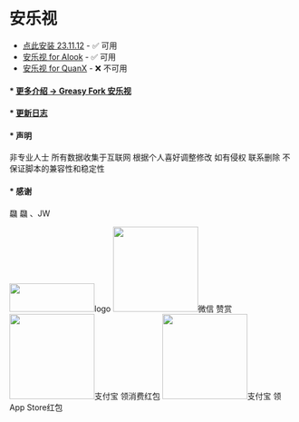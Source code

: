# 安乐视
* [点此安装 23.11.12](https://github.com/shling680/anls/raw/main/anls.user.js) - ✅ 可用
* [安乐视 for Alook](https://github.com/shling680/anls/blob/main/scripts/%E5%AE%89%E4%B9%90%E8%A7%86.alook) - ✅ 可用
* [安乐视 for QuanX](https://raw.githubusercontent.com/shling680/anls/main/QuanX/anls_qx.conf) - ❌ 不可用


#### * [更多介绍 -> Greasy Fork 安乐视](https://greasyfork.org/zh-CN/scripts/453746-%E5%AE%89%E4%B9%90%E8%A7%86)

#### * [更新日志](https://github.com/shling680/anls/blob/main/uplog.md)

#### * 声明

非专业人士 所有数据收集于互联网
根据个人喜好调整修改 如有侵权 联系删除
不保证脚本的兼容性和稳定性

#### * 感谢

飝 飝 、JW

<img width="150px" height="50px" src="https://greasyfork.s3.us-east-2.amazonaws.com/ei1h373r3vykus1iqc9wzp8mx9ub"/>logo
<img width="150px" height="150px" src="https://greasyfork.s3.us-east-2.amazonaws.com/s212tkjjhh09iz4bcai0qi96qr4i"/>微信 赞赏
<img width="150px" height="150px" src="https://greasyfork.s3.us-east-2.amazonaws.com/lmbe6ryvwj29v6nry2jqzm4u5ynn"/>支付宝 领消费红包
<img width="150px" height="150px" src="https://greasyfork.s3.us-east-2.amazonaws.com/eia4vq8muxhhk15drhku8esy5fmc"/>支付宝 领App Store红包
